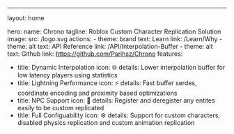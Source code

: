 ---
layout: home

hero:
  name: Chrono
  tagline: Roblox Custom Character Replication Solution
  image:
    src: /logo.svg
  actions:
    - theme: brand
      text: Learn
      link: /Learn/Why
    - theme: alt
      text: API Reference
      link: /API/Interpolation-Buffer
    - theme: alt
      text: Github
      link: https://github.com/Parihsz/Chrono
features:
  - title: Dynamic Interpolation 
    icon: 🌐
    details: Lower interpolation buffer for low latency players using statistics
  - title: Lightning Performance
    icon: ⚡
    details: Fast buffer serdes, coordinate encoding and proximity based optimizations
  - title: NPC Support
    icon: 👾
    details: Register and deregister any entites easily to be custom replicated
  - title: Full Configuability
    icon: ⚙️
    details: Support for custom characters, disabled physics replication and custom animation replication